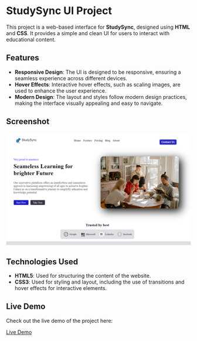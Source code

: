 # StudySync UI Project

This project is a web-based interface for **StudySync**, designed using **HTML** and **CSS**. It provides a simple and clean UI for users to interact with educational content.

## Features

- **Responsive Design**: The UI is designed to be responsive, ensuring a seamless experience across different devices.
- **Hover Effects**: Interactive hover effects, such as scaling images, are used to enhance the user experience.
- **Modern Design**: The layout and styles follow modern design practices, making the interface visually appealing and easy to navigate.
## Screenshot

![Project Screenshot](assets/screnShort.png)

## Technologies Used

- **HTML5**: Used for structuring the content of the website.
- **CSS3**: Used for styling and layout, including the use of transitions and hover effects for interactive elements.

## Live Demo

Check out the live demo of the project here:

[Live Demo](https://study-sync-gamma.vercel.app/)


 
